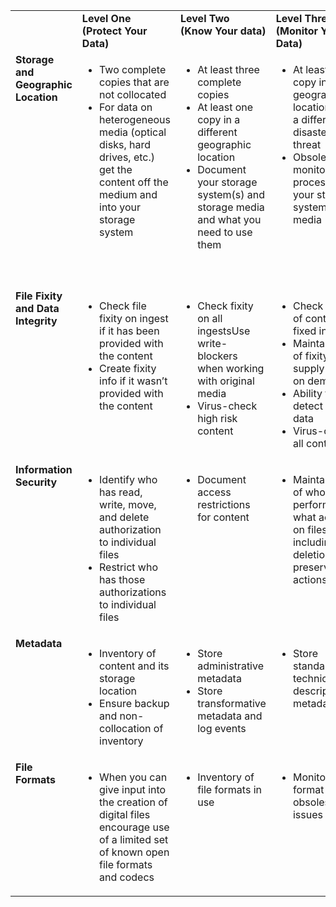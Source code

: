 <table>
<tbody>
<tr>
<td valign="top"></td>
<td valign="top"><strong>Level One</strong><br>
<strong> (Protect Your Data)</strong></td>
<td valign="top"><strong>Level Two</strong><br>
<strong> (Know Your data)</strong></td>
<td valign="top"><strong>Level Three</strong><br>
<strong> (Monitor Your Data)</strong></td>
<td valign="top"><strong>Level Four</strong><br>
<strong> (Repair Your Data)</strong></td>
</tr>
<tr>
<td valign="top"><strong>Storage and Geographic Location</strong></td>
<td valign="top">
<ul>
<li>Two complete copies that are not collocated</li>
<li>For data on heterogeneous media (optical disks, hard drives, etc.) get the content off the medium and into your storage system</li>
</ul>
</td>
<td valign="top">
<ul>
<li>At least three complete copies</li>
<li>At least one copy in a different geographic location</li>
<li>Document your storage system(s) and storage media and what you need to use them</li>
</ul>
</td>
<td valign="top">
<ul>
<li>At least one copy in a geographic location with a different disaster threat</li>
<li>Obsolescence monitoring process for your storage system(s) and media</li>
</ul>
</td>
<td valign="top">
<ul>
<li>At least 3 copies in geographic locations with different disaster threats.</li>
<li>Have a comprehensive plan in place that will keep files and metadata on currently accessible media or systems</li>
</ul>
</td>
</tr>
<tr>
<td valign="top"><strong>File Fixity and Data Integrity</strong></td>
<td valign="top">
<ul>
<li>Check file fixity on ingest if it has been provided with the content</li>
<li>Create fixity info if it wasn’t provided with the content</li>
</ul>
</td>
<td valign="top">
<ul>
<li>Check fixity on all ingestsUse write-blockers when working with original media</li>
<li>Virus-check high risk content</li>
</ul>
</td>
<td valign="top">
<ul>
<li>Check fixity of content at fixed intervals</li>
<li>Maintain logs of fixity info; supply audit on demand</li>
<li>Ability to detect corrupt data</li>
<li>Virus-check all content</li>
</ul>
</td>
<td valign="top">
<ul>
<li>Check fixity of all content in response to specific events or activities</li>
<li>Ability to replace/repair corrupted data</li>
<li>Ensure no one person has write access to all copies</li>
</ul>
</td>
</tr>
<tr>
<td valign="top"><strong>Information Security&nbsp;</strong></td>
<td valign="top">
<ul>
<li>Identify who has read, write, move, and delete authorization to individual files</li>
<li>Restrict who has those authorizations to individual files</li>
</ul>
</td>
<td valign="top">
<ul>
<li>Document access restrictions for content</li>
</ul>
</td>
<td valign="top">
<ul>
<li>Maintain logs of who performed what actions on files, including deletions and preservation actions</li>
</ul>
</td>
<td valign="top">
<ul>
<li>Perform audit of logs</li>
</ul>
</td>
</tr>
<tr>
<td valign="top"><strong>Metadata</strong></td>
<td valign="top">
<ul>
<li>Inventory of content and its storage location</li>
<li>Ensure backup and non-collocation of inventory</li>
</ul>
</td>
<td valign="top">
<ul>
<li>Store administrative metadata</li>
<li>Store transformative metadata and log events</li>
</ul>
</td>
<td valign="top">
<ul>
<li>Store standard technical and descriptive metadata</li>
</ul>
</td>
<td valign="top">
<ul>
<li>Store standard preservation metadata</li>
</ul>
</td>
</tr>
<tr>
<td valign="top"><strong>File Formats</strong></td>
<td valign="top">
<ul>
<li>When you can give input into the creation of digital files encourage use of a limited set of known open file formats and codecs</li>
</ul>
</td>
<td valign="top">
<ul>
<li>Inventory of file formats in use</li>
</ul>
</td>
<td valign="top">
<ul>
<li>Monitor file format obsolescence issues</li>
</ul>
</td>
<td valign="top">
<ul>
<li>Perform format migrations, emulation and similar activities as needed</li>
</ul>
</td>
</tr>
</tbody>
</table>
